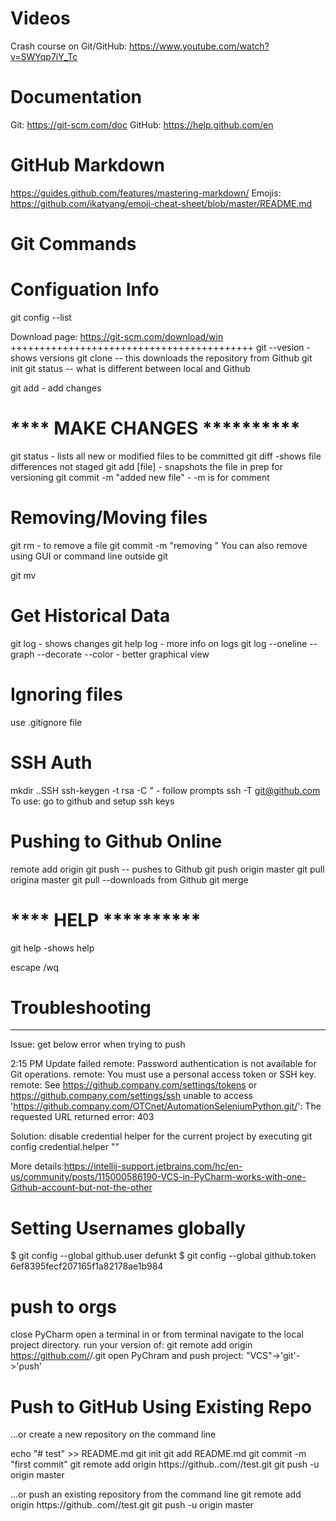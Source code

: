Videos 
==================================
Crash course on Git/GitHub: https://www.youtube.com/watch?v=SWYqp7iY_Tc

Documentation
=======================
Git: https://git-scm.com/doc
GitHub: https://help.github.com/en

GitHub Markdown
=====================
https://guides.github.com/features/mastering-markdown/
Emojis: https://github.com/ikatyang/emoji-cheat-sheet/blob/master/README.md

Git Commands
===========================================================

Configuation Info
======================
git config --list

Download page: https://git-scm.com/download/win
++++++++++++++++++++++++++++++++++++++++++
git --vesion - shows versions
git clone <URL> -- this downloads the repository from Github
git init
git status -- what is different between local and Github

git add <filename> - add changes

**** MAKE CHANGES **********
============================
git status  	- lists all new or modified files to be committed
git diff 		-shows file differences not staged
git add [file] 	- snapshots the file in prep for versioning
git commit  -m "added new file" - -m is for comment

Removing/Moving files
=====================================
git rm <filename>  - to remove a file
git commit -m "removing <filename>"
You can also remove using GUI or command line outside git

git mv <filename> <source>

Get Historical Data
=========================
git log     - shows changes
git help log - more info on logs
git log --oneline --graph --decorate --color        - better graphical view

Ignoring files
==================================
use .gitignore file

SSH Auth
=====================
mkdir ..SSH
ssh-keygen -t rsa -C "<emailaddress> - follow prompts
ssh -T git@github.com
To use: go to github and setup ssh keys

[Guide to SSH Key gen]:https://help.github.com/en/articles/generating-a-new-ssh-key-and-adding-it-to-the-ssh-agent

Pushing to Github Online
====================================
remote add origin <account>
git push -- pushes to Github
git push origin master
git pull origina master
git pull --downloads from Github
git merge

**** HELP **********
============================
git help -shows help

escape /wq

# Troubleshooting
----------------------
Issue: get below error when trying to push

2:15 PM	Update failed
				remote: Password authentication is not available for Git operations.
				remote: You must use a personal access token or SSH key.
				remote: See https://github.company.com/settings/tokens or https://github.company.com/settings/ssh
				unable to access 'https://github.company.com/OTCnet/AutomationSeleniumPython.git/': The requested URL returned error: 403

Solution: disable credential helper for the current project by executing
git config credential.helper ""

More details:https://intellij-support.jetbrains.com/hc/en-us/community/posts/115000586190-VCS-in-PyCharm-works-with-one-Github-account-but-not-the-other

Setting Usernames globally
===============================
$ git config --global github.user defunkt
$ git config --global github.token 6ef8395fecf207165f1a82178ae1b984


push to orgs
=============================
close PyCharm
open a terminal in or from terminal navigate to the local project directory.
run your version of: git remote add origin https://github.com/<organization>/<project>.git
open PyChram and push project: "VCS"->'git'->'push'

Push to GitHub Using Existing Repo
====================================

…or create a new repository on the command line
 
echo "# test" >> README.md
git init
git add README.md
git commit -m "first commit"
git remote add origin https://github.<server>.com/<project>/test.git
git push -u origin master


…or push an existing repository from the command line
git remote add origin https://github.<server>.com/<project>/test.git
git push -u origin master
